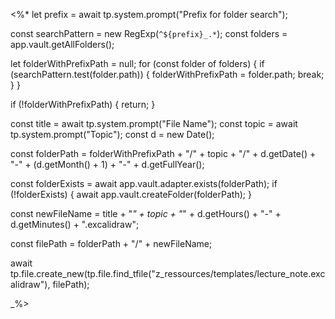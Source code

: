 <%*
let prefix = await tp.system.prompt("Prefix for folder search"); 

const searchPattern = new RegExp(`^${prefix}_.*`);
const folders = app.vault.getAllFolders();

let folderWithPrefixPath = null; 
for (const folder of folders) { 
	if (searchPattern.test(folder.path)) { 
		folderWithPrefixPath = folder.path; 
		break; 
	} 
}

if (!folderWithPrefixPath) { 
	return;
}

const title = await tp.system.prompt("File Name");
const topic = await tp.system.prompt("Topic");
const d = new Date();

const folderPath = folderWithPrefixPath + "/" + topic + "/" + d.getDate() + "-" + (d.getMonth() + 1) + "-" + d.getFullYear();

const folderExists = await app.vault.adapter.exists(folderPath);
if (!folderExists) {
    await app.vault.createFolder(folderPath);
}

const newFileName = title + "_" + topic + "_" + d.getHours() + "-" + d.getMinutes() + ".excalidraw";

const filePath = folderPath + "/" + newFileName;


await tp.file.create_new(tp.file.find_tfile("z_ressources/templates/lecture_note.excalidraw"), filePath);


_%>
